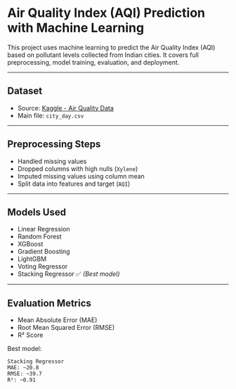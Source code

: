 # Air Quality Index (AQI) Prediction with Machine Learning

This project uses machine learning to predict the Air Quality Index (AQI) based on pollutant levels collected from Indian cities. It covers full preprocessing, model training, evaluation, and deployment.

---

## Dataset
- Source: [Kaggle - Air Quality Data](https://www.kaggle.com/rohanrao/air-quality-data-in-india)
- Main file: `city_day.csv`

---

## Preprocessing Steps
- Handled missing values
- Dropped columns with high nulls (`Xylene`)
- Imputed missing values using column mean
- Split data into features and target (`AQI`)

---

## Models Used
- Linear Regression
- Random Forest
- XGBoost
- Gradient Boosting
- LightGBM
- Voting Regressor
- Stacking Regressor ✅ *(Best model)*

---

## Evaluation Metrics
- Mean Absolute Error (MAE)
- Root Mean Squared Error (RMSE)
- R² Score

Best model:
```text
Stacking Regressor
MAE: ~20.8
RMSE: ~39.7
R²: ~0.91
